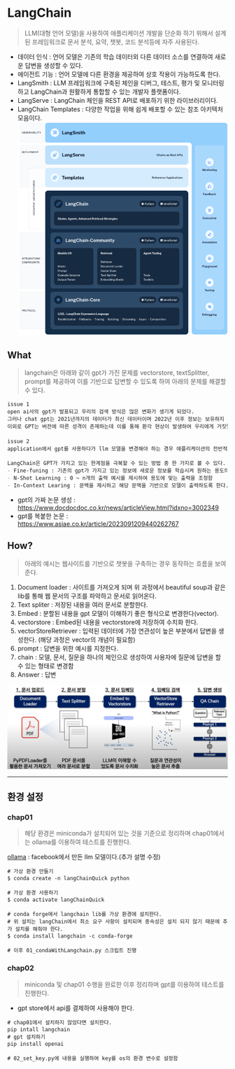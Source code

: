 # LangChain
> LLM(대형 언어 모델)을 사용하여 애플리케이션 개발을 단순화 하기 위해서 설계된 프레임워크로 문서 분석, 요약, 챗봇, 코드 분석등에 자주 사용된다.
- 데이터 인식 : 언어 모델은 기존의 학습 데이터외 다른 데이터 소스를 연결하여 새로운 답변을 생성할 수 있다.
- 에이전트 기능 : 언어 모델에 다른 환경을 제공하여 상호 작용이 가능하도록 한다.
- LangSmith : LLM 프레임워크에 구축된 체인을 디버그, 테스트, 평가 및 모니터링하고 LangChain과 원활하게 통합할 수 있는 개발자 플랫폼이다.
- LangServe : LangChain 체인을 REST API로 배포하기 위한 라이브러리이다.
- LangChain Templates : 다양한 작업을 위해 쉽게 배포할 수 있는 참조 아키텍처 모음이다.
![alt text](redmeImage/langchain.png)


## What
> langchain은 아래와 같이 gpt가 가진 문제를 vectorstore, textSplitter, prompt를 제공하여 이를 기반으로 답변할 수 있도록 하여 아래의 문제를 해결할 수 있다.

~~~markdown
issue 1
open ai사의 gpt가 발표되고 우리의 검색 방식은 많은 변화가 생기게 되었다.
그러나 chat gpt는 2021년까지의 데이터가 최신 데이터이며 2022년 이후 정보는 보유하지 않기 때문에 잘못된 답변을 하는 일이 많다는 문제가 있으며 chatgpt에서 입력할 수 있는 데이터에는 제한이 있다. {gtp3.5(4096), gpt-4(8192)}
이외로 GPT는 버전에 따른 성격이 존재하는데 이를 통해 환각 현상이 발생하여 우리에게 거짓말을 하는 경우가 종종 발생하게 된다.

issue 2
application에서 gpt를 사용하다가 llm 모델을 변경해야 하는 경우 애플리케이션의 전반적인 테스트와 소스코드를 수정해야 하는 일이 빈번하게 발생하게 된다. 그러나 langchain의 경우 기존의 설정은 그대로 두고 llm 모델만 변경하면 손쉽게 모델을 변경할 수 있다.

LangChain은 GPT가 가지고 있는 한계점을 극복할 수 있는 방법 중 한 가지로 볼 수 있다.
- Fine-funing : 기존의 gpt가 가지고 있는 정보에 새로운 정보를 학습시켜 원하는 용도의 모델로 업데이트
- N-Shot Learning : 0 ~ n개의 출력 예시를 제시하여 용도에 맞는 출력을 조정함
- In-Context Learing : 문백을 제시하고 해당 문맥을 기반으로 모델이 출력하도록 한다.
~~~

- gpt의 가짜 논문 생성 : https://www.docdocdoc.co.kr/news/articleView.html?idxno=3002349
- gpt를 복붙한 논문 : https://www.asiae.co.kr/article/2023091209440262767


## How?
> 아래의 예시는 웹사이트를 기반으로 챗봇을 구축하는 경우 동작하는 흐름을 보여준다.

1. Document loader : 사이트를 가져오게 되며 위 과정에서 beautiful soup과 같은 lib를 통해 웹 문서의 구조를 파악하고 문서로 읽어온다.
2. Text spliter : 저장된 내용을 여러 문서로 분할한다.
3. Embed : 분할된 내용을 gpt 모델이 이해하기 좋은 형식으로 변경한다(vector).
4. vectorstore : Embed된 내용을 vectorstore에 저장하여 수치화 한다.
5. vectorStoreRetriever : 입력된 데이터에 가장 연관성이 높은 부분에서 답변을 생성한다. (해당 과정은 vector의 개념이 필요함)
6. prompt : 답변을 위한 예시를 지정한다.
7. chain : 모델, 문서, 질문을 하나의 체인으로 생성하여 사용자에 질문에 답변을 할 수 있는 형태로 변경함
8. Answer : 답변 

![alt text](redmeImage/image.png)

------

## 환경 설정

### chap01
> 해당 환경은 miniconda가 설치되어 있는 것을 기준으로 정리하며 chap01에서는 ollama를 이용하여 테스트를 진행한다.

[ollama](https://ollama.com/download) : facebook에서 만든 llm 모델이다.(추가 설명 수정)

```
# 가상 환경 만들기
$ conda create -n langChainQuick python

# 가상 환경 사용하기
$ conda activate langChainQuick 

# conda forge에서 langchain lib를 가상 환경에 설치한다.
# 위 설치는 langChain에서 최소 요구 사항이 설치되며 종속성은 설치 되지 않기 때문에 추가 설치를 해줘야 한다.
$ conda install langchain -c conda-forge

# 이후 01_condaWithLangchain.py 스크립트 진행

```

### chap02
> miniconda 및 chap01 수행을 완료한 이후 정리하며 gpt를 이용하여 테스트를 진행한다. 
- gpt store에서 api를 결제하여 사용해야 한다.

```
# chap01에서 설치하지 않았다면 설치한다.
pip intall langchain
# gpt 설치하기 
pip install openai 

# 02_set_key.py에 내용을 실행하여 key를 os의 환경 변수로 설정함

```


